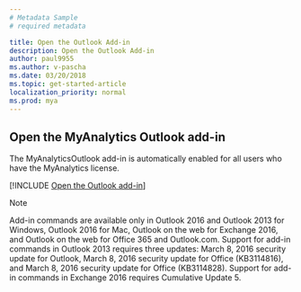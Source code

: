 ```yaml
---
# Metadata Sample
# required metadata

title: Open the Outlook Add-in
description: Open the Outlook Add-in 
author: paul9955
ms.author: v-pascha
ms.date: 03/20/2018
ms.topic: get-started-article
localization_priority: normal 
ms.prod: mya
---
```


## Open the MyAnalytics Outlook add-in

The MyAnalyticsOutlook add-in is automatically enabled for all users who have the MyAnalytics license.

[!INCLUDE [Open the Outlook add-in](../../Includes/to-open-outlook-add-in.md)]

> [!Note] 
> Add-in commands are available only in Outlook 2016 and Outlook 2013 for Windows, Outlook 2016 for Mac, Outlook on the web for Exchange 2016, and Outlook on the web for Office 365 and Outlook.com. Support for add-in commands in Outlook 2013 requires three updates: March 8, 2016 security update for Outlook, March 8, 2016 security update for Office (KB3114816), and March 8, 2016 security update for Office (KB3114828). Support for add-in commands in Exchange 2016 requires Cumulative Update 5. 




